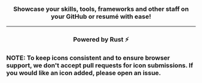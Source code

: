 <h3 align="center">Showcase your skills, tools, frameworks and other staff on your GitHub or resumé with ease!</h3>
<hr>

<h3 align="center">Powered by Rust ⚡</h3>

<h3>NOTE: To keep icons consistent and to ensure browser support, we don't accept pull requests for icon submissions. If you would like an icon added, please open an issue.<h3>
